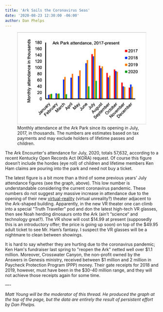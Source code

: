 ```yaml
---
title: 'Ark Sails the Coronavirus Seas'
date: '2020-08-23 12:30:00 -06:00'
author: Dan Phelps
---
```

<figure>
<img src="/uploads/2020/Attendance_At_Ark_Park_Graph.jpg" alt="Monthly attendance graph"/>
<figcaption>Monthly attendance at the Ark Park since its opening in July, 2017, in thousands. The numbers are estimates based on tax payments and may exclude holders of lifetime passes and children.
</figcaption>
</figure>


The Ark Encounter's attendance for July, 2020, totals 57,632, according to a recent Kentucky Open Records Act (KORA) request. Of course this figure doesn’t include the hordes (eye roll) of children and lifetime members Ken Ham claims are pouring into the park and need not buy a ticket.

The latest figure is a bit more than a third of some previous years’ July attendance figures (see the graph, above). This low number is understandable considering the current coronavirus pandemic. These numbers do not suggest any massive increase in attendance due to the opening of their new [virtual-reality](https://arkencounter.com/virtual-reality/) (virtual unreality?) theater adjacent to the Ark-shaped building. Apparently, in the new VR theater one can climb into a special "Truth Traveller" pod and don the latest high-tech VR glasses, then see Noah herding dinosaurs onto the Ark (ain’t “science“ and technology great?).  The VR show will cost $14.99 at present (supposedly this is an introductory offer; the price is going up soon) on top of the $49.95 adult ticket to see Mr. Ham’s fantasy. I suspect the VR glasses will be a nightmare to clean between showings.

It is hard to say whether they are hurting due to the coronavirus pandemic; Ken Ham's fundraiser last spring to "reopen the Ark" netted well over $1.1 million. Moreover, Crosswater Canyon, the non-profit owned by the Answers in Genesis ministry, received between $1 million and 2 million in Paycheck Protection Program (PPP) money. Their gate receipts for 2018 and 2019, however, must have been in the $30-40 million range, and they will not achieve those receipts again for some time.

––-

<i>Matt Young will be the moderator of this thread. He produced the graph at the top of the page, but the data are entirely the result of persistent effort by Dan Phelps. </i>  
